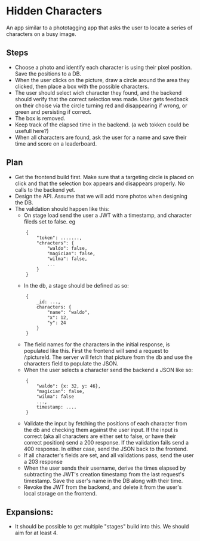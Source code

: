 # Hidden Characters

An app similar to a phototagging app that asks the user to locate a series of characters on a busy image.

## Steps
* Choose a photo and identify each character is using their pixel position. Save the positions to a DB.
* When the user clicks on the picture, draw a circle around the area they clicked, then place a box with the possible characters.
* The user should select wich character they found, and the backend should verify that the correct selection was made. User gets feedback on their choise via the circle turning red and disappearing if wrong, or green and persisting if correct.
* The box is removed.
* Keep track of the elapsed time in the backend. (a web tokken could be usefull here?)
* When all characters are found, ask the user for a name and save their time and score on a leaderboard.

## Plan
* Get the frontend build first. Make sure that a targeting circle is placed on click and that the selection box appears and disappears properly. No calls to the backend yet.
* Design the API. Assume that we will add more photos when designing the DB.
* The validation should happen like this:
    * On stage load send the user a JWT with a timestamp, and character fileds set to false. eg
    ```
        {
            "token": .......,
            "chracters": {
                "waldo": false,
                "magician": false,
                "wilma": false,
                ...
            }
        }
    ```
    * In the db, a stage should be defined as so:
    ```
        {
            _id: ...,
            characters: {
                "name": "waldo",
                "x": 12,
                "y": 24
            }
        }
    ```
    * The field names for the characters in the initial response, is populated like this. First the frontend will send a request to /:pictureId. The server will fetch that picture from the db and use the characters field to populate the JSON.
    * When the user selects a character send the backend a JSON like so:
    ```
        {
            "waldo": {x: 32, y: 46},
            "magician": false,
            "wilma": false
            ...,
            timestamp: ....
        }
    ```
    * Validate the input by fetching the positions of each character from the db and checking them against the user input. If the input is correct (aka all characters are either set to false, or have their correct position) send a 200 response. If the validation fails send a 400 response. In either case, send the JSON back to the frontend.
    * If all character's fields are set, and all validations pass, send the user a 203 response
    * When the user sends their username, derive the times elapsed by subtracting the JWT's creation timestamp from the last request's timestamp. Save the user's name in the DB along with their time.
    * Revoke the JWT from the backend, and delete it from the user's local storage on the frontend.

## Expansions:
* It should be possible to get multiple "stages" build into this. We should aim for at least 4.

